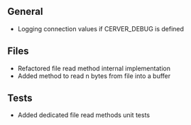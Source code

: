 ## General
- Logging connection values if CERVER_DEBUG is defined

## Files
- Refactored file read method internal implementation
- Added method to read n bytes from file into a buffer

## Tests
- Added dedicated file read methods unit tests